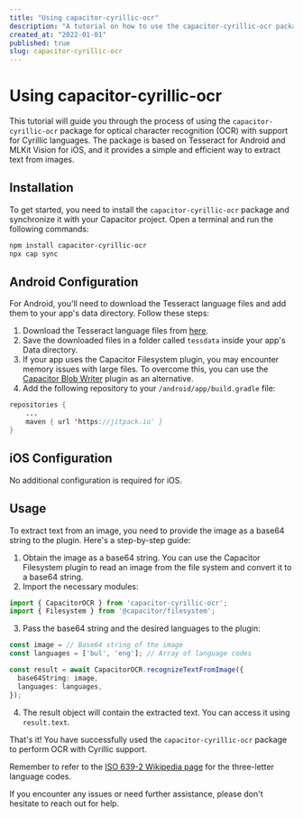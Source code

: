 ```yaml
---
title: "Using capacitor-cyrillic-ocr"
description: "A tutorial on how to use the capacitor-cyrillic-ocr package for OCR with Cyrillic support."
created_at: "2022-01-01"
published: true
slug: capacitor-cyrillic-ocr
---
```


# Using capacitor-cyrillic-ocr

This tutorial will guide you through the process of using the `capacitor-cyrillic-ocr` package for optical character recognition (OCR) with support for Cyrillic languages. The package is based on Tesseract for Android and MLKit Vision for iOS, and it provides a simple and efficient way to extract text from images.

## Installation

To get started, you need to install the `capacitor-cyrillic-ocr` package and synchronize it with your Capacitor project. Open a terminal and run the following commands:

```bash
npm install capacitor-cyrillic-ocr
npx cap sync
```

## Android Configuration

For Android, you'll need to download the Tesseract language files and add them to your app's data directory. Follow these steps:

1. Download the Tesseract language files from [here](https://github.com/tesseract-ocr/tessdata/tree/4.0.0).
2. Save the downloaded files in a folder called `tessdata` inside your app's Data directory.
3. If your app uses the Capacitor Filesystem plugin, you may encounter memory issues with large files. To overcome this, you can use the [Capacitor Blob Writer](https://www.npmjs.com/package/capacitor-blob-writer) plugin as an alternative.
4. Add the following repository to your `/android/app/build.gradle` file:

```java
repositories {
    ...
    maven { url 'https://jitpack.io' }
}
```

## iOS Configuration

No additional configuration is required for iOS.

## Usage

To extract text from an image, you need to provide the image as a base64 string to the plugin. Here's a step-by-step guide:

1. Obtain the image as a base64 string. You can use the Capacitor Filesystem plugin to read an image from the file system and convert it to a base64 string.
2. Import the necessary modules:

```typescript
import { CapacitorOCR } from 'capacitor-cyrillic-ocr';
import { Filesystem } from '@capacitor/filesystem';
```

3. Pass the base64 string and the desired languages to the plugin:

```typescript
const image = // Base64 string of the image
const languages = ['bul', 'eng']; // Array of language codes

const result = await CapacitorOCR.recognizeTextFromImage({
  base64String: image,
  languages: languages,
});
```

4. The result object will contain the extracted text. You can access it using `result.text`.

That's it! You have successfully used the `capacitor-cyrillic-ocr` package to perform OCR with Cyrillic support.

Remember to refer to the [ISO 639-2 Wikipedia page](https://en.wikipedia.org/wiki/ISO_639-2) for the three-letter language codes.

If you encounter any issues or need further assistance, please don't hesitate to reach out for help.